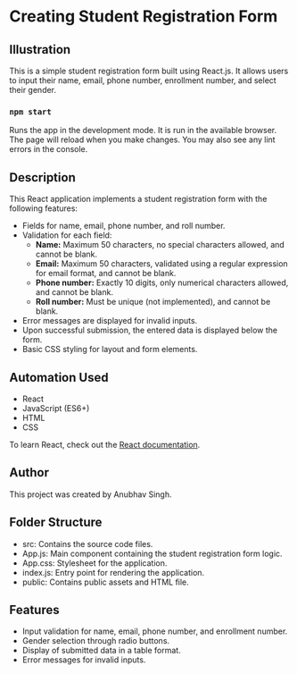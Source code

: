 # Creating Student Registration Form

## Illustration 

This is a simple student registration form built using React.js. It allows users to input their name, email, phone number, enrollment number, and select their gender.

### `npm start`

Runs the app in the development mode.
It is run in the available browser.
The page will reload when you make changes.
You may also see any lint errors in the console.

## Description

This React application implements a student registration form with the following features:

- Fields for name, email, phone number, and roll number.
- Validation for each field:
  - **Name:** Maximum 50 characters, no special characters allowed, and cannot be blank.
  - **Email:** Maximum 50 characters, validated using a regular expression for email format, and cannot be blank.
  - **Phone number:** Exactly 10 digits, only numerical characters allowed, and cannot be blank.
  - **Roll number:** Must be unique (not implemented), and cannot be blank.
- Error messages are displayed for invalid inputs.
- Upon successful submission, the entered data is displayed below the form.
- Basic CSS styling for layout and form elements.

## Automation Used

- React
- JavaScript (ES6+)
- HTML
- CSS

To learn React, check out the [React documentation](https://reactjs.org/).

## Author

This project was created by Anubhav Singh.

## Folder Structure

- src: Contains the source code files.
- App.js: Main component containing the student registration form logic.
- App.css: Stylesheet for the application.
- index.js: Entry point for rendering the application.
- public: Contains public assets and HTML file.

## Features
- Input validation for name, email, phone number, and enrollment number.
- Gender selection through radio buttons.
- Display of submitted data in a table format.
- Error messages for invalid inputs.
